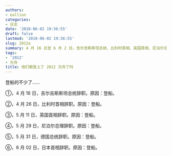 ```yaml
---
authors:
- eallion
categories:
- 日志
date: '2010-06-02 19:36:55'
draft: false
lastmod: '2010-06-02 19:36:55'
slug: 2012a
summary: 4 月 16 日至 6 月 2 日，吉尔吉斯斯坦总统、比利时首相、英国首相、尼泊尔总理、德国总统和日本首相相继辞职，原因均为登船。这一系列高层变动引发广泛关注！
tags:
- '2012'
- 方舟
title: 他们都登上了 2012 方舟了吗
---
```

登船的不少了……

①，4 月 16 日，吉尔吉斯斯坦总统辞职。原因：登船。

②，4 月 26 日，比利时首相辞职。原因：登船。

③，5 月 11 日，英国首相辞职。原因：登船。

④，5 月 29 日，尼泊尔总理辞职。原因：登船。

⑤，5 月 31 日，德国总统辞职。原因：登船。

⑥，6 月 02 日，日本首相辞职。原因：登船。